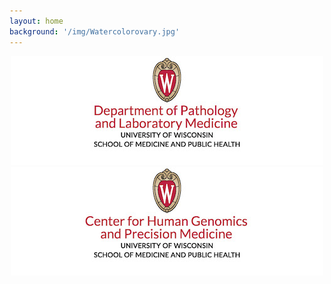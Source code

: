 ```yaml
---
layout: home
background: '/img/Watercolorovary.jpg'
---
```


<p align="center">
      <a href="https://pathology.wisc.edu/">
        <img src="img/pathology_logo.jpg" alt="Dept of Pathology and Laboratory Medicine webpage">
      </a>
      <a href="https://chgpm.wisc.edu/">
        <img src="img/chgpm_logo.jpg" alt="Center for Human Genomics and Precision Medicine webpage">
      </a>
</p>
